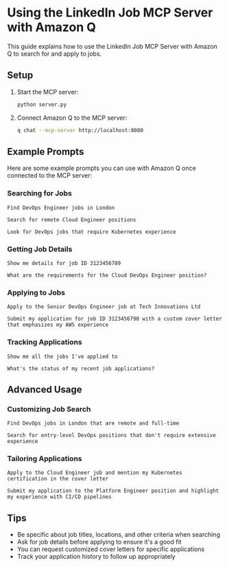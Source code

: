 # Using the LinkedIn Job MCP Server with Amazon Q

This guide explains how to use the LinkedIn Job MCP Server with Amazon Q to search for and apply to jobs.

## Setup

1. Start the MCP server:
   ```bash
   python server.py
   ```

2. Connect Amazon Q to the MCP server:
   ```bash
   q chat --mcp-server http://localhost:8080
   ```

## Example Prompts

Here are some example prompts you can use with Amazon Q once connected to the MCP server:

### Searching for Jobs

```
Find DevOps Engineer jobs in London
```

```
Search for remote Cloud Engineer positions
```

```
Look for DevOps jobs that require Kubernetes experience
```

### Getting Job Details

```
Show me details for job ID 3123456789
```

```
What are the requirements for the Cloud DevOps Engineer position?
```

### Applying to Jobs

```
Apply to the Senior DevOps Engineer job at Tech Innovations Ltd
```

```
Submit my application for job ID 3123456790 with a custom cover letter that emphasizes my AWS experience
```

### Tracking Applications

```
Show me all the jobs I've applied to
```

```
What's the status of my recent job applications?
```

## Advanced Usage

### Customizing Job Search

```
Find DevOps jobs in London that are remote and full-time
```

```
Search for entry-level DevOps positions that don't require extensive experience
```

### Tailoring Applications

```
Apply to the Cloud Engineer job and mention my Kubernetes certification in the cover letter
```

```
Submit my application to the Platform Engineer position and highlight my experience with CI/CD pipelines
```

## Tips

- Be specific about job titles, locations, and other criteria when searching
- Ask for job details before applying to ensure it's a good fit
- You can request customized cover letters for specific applications
- Track your application history to follow up appropriately
